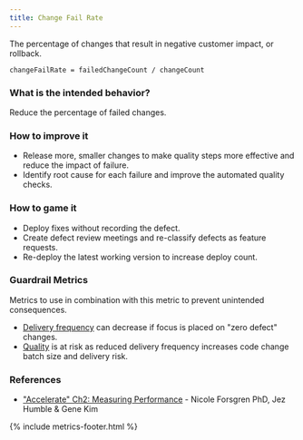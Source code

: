 ```yaml
---
title: Change Fail Rate
---
```


The percentage of changes that result in negative customer impact, or rollback.

`changeFailRate = failedChangeCount / changeCount`

### What is the intended behavior?

Reduce the percentage of failed changes.

### How to improve it

- Release more, smaller changes to make quality steps more effective and reduce the impact of failure.
- Identify root cause for each failure and improve the automated quality checks.

### How to game it

- Deploy fixes without recording the defect.
- Create defect review meetings and re-classify defects as feature requests.
- Re-deploy the latest working version to increase deploy count.

### Guardrail Metrics

Metrics to use in combination with this metric to prevent unintended consequences.

- [Delivery frequency](./release-frequency.html) can decrease if focus is placed on "zero defect" changes.
- [Quality](./quality.html) is at risk as reduced delivery frequency increases code change batch size and delivery risk.

### References

- ["Accelerate" Ch2: Measuring
  Performance](https://learning.oreilly.com/library/view/accelerate/9781457191435/13-ch2.xhtml) - Nicole Forsgren PhD, Jez Humble & Gene Kim

{% include metrics-footer.html %}
